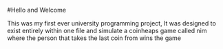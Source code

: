 #Hello and Welcome  

This was my first ever university programming project, It was designed to exist entirely within one file and simulate a coinheaps game called nim where the person that takes the last coin from wins the game
